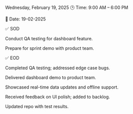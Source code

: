 Wednesday, February 19, 2025
🕒 Time: 9:00 AM – 6:00 PM

📆 Date: 19-02-2025

✅ SOD

Conduct QA testing for dashboard feature.

Prepare for sprint demo with product team.

✅ EOD

Completed QA testing; addressed edge case bugs.

Delivered dashboard demo to product team.

Showcased real-time data updates and offline support.

Received feedback on UI polish; added to backlog.

Updated repo with test results.
